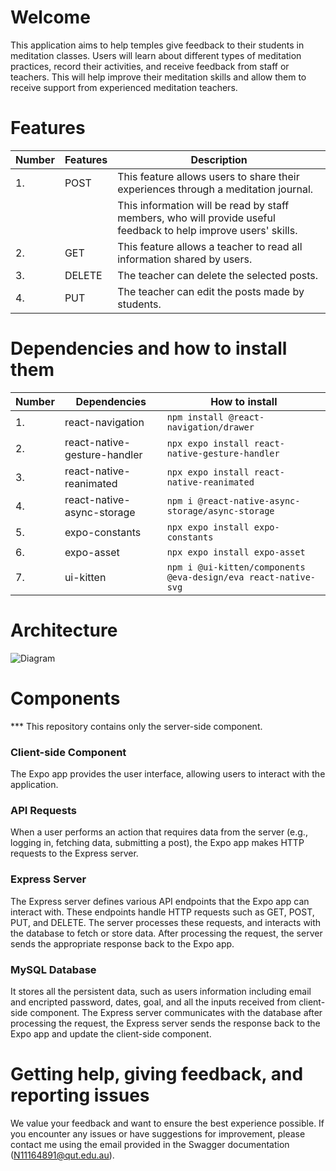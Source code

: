 # Welcome
This application aims to help temples give feedback to their students in meditation classes. Users will learn about different types of meditation practices, record their activities, and receive feedback from staff or teachers. This will help improve their meditation skills and allow them to receive support from experienced meditation teachers.

# Features

<!-- prettier-ignore -->
| **Number** |    **Features** |                                                **Description**                                                 |      
|------------|-----------------|----------------------------------------------------------------------------------------------------------------|
| 1.         |       POST      | This feature allows users to share their experiences through a meditation journal.                             |
|            |                 | This information will be read by staff members, who will provide useful feedback to help improve users' skills.|      
| 2.         |       GET       | This feature allows a teacher to read all information shared by users.                                         |
| 3.         |       DELETE    | The teacher can delete the selected posts.                                                                     |  
| 4.         |       PUT       | The teacher can edit the posts made by students.                                                               |

# Dependencies and how to install them

<!-- prettier-ignore -->
| **Number** |         **Dependencies**        | **How to install**                                                 |   
|------------|---------------------------------|--------------------------------------------------------------------| 
| 1.         | react-navigation                | ```npm install @react-navigation/drawer```                         |   
| 2.         | react-native-gesture-handler    | ```npx expo install react-native-gesture-handler```                |   
| 3.         | react-native-reanimated         | ```npx expo install react-native-reanimated```                     |
| 4.         | react-native-async-storage      | ```npm i @react-native-async-storage/async-storage ```             |
| 5.         | expo-constants                  | ```npx expo install expo-constants  ```                            |
| 6.         | expo-asset                      | ```npx expo install expo-asset```                                  |
| 7.         | ui-kitten                       | ```npm i @ui-kitten/components @eva-design/eva react-native-svg``` |

# Architecture

![Diagram](https://i.ibb.co/swPfFPw/Image.png)

# Components
*** This repository contains only the server-side component.

### Client-side Component

The Expo app provides the user interface, allowing users to interact with the application.

### API Requests

When a user performs an action that requires data from the server (e.g., logging in, fetching data, submitting a post), the Expo app makes HTTP requests to the Express server.

### Express Server

The Express server defines various API endpoints that the Expo app can interact with. These endpoints handle HTTP requests such as GET, POST, PUT, and DELETE.
The server processes these requests, and interacts with the database to fetch or store data. After processing the request, the server sends the appropriate response back to the Expo app.

### MySQL Database

It stores all the persistent data, such as users information including email and encripted password, dates, goal, and all the inputs received from client-side component. The Express server communicates with the database after processing the request, the Express server sends the response back to the Expo app and update the client-side component.

# Getting help, giving feedback, and reporting issues

We value your feedback and want to ensure the best experience possible. If you encounter any issues or have suggestions for improvement, please contact me using the email provided in the Swagger documentation (N11164891@qut.edu.au).
